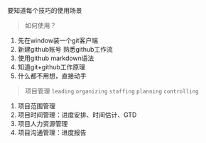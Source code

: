 要知道每个技巧的使用场景

> 如何使用？
1. 先在window装一个git客户端
2. 新建github账号 熟悉github工作流
3. 使用github markdown语法
4. 知道git+github工作原理
5. 什么都不用想，直接动手


> 项目管理
`leading` `organizing` `staffing` `planning` `controlling`
1. 项目范围管理
2. 项目时间管理：进度安排、时间估计、GTD
3. 项目人力资源管理
4. 项目沟通管理：进度报告

